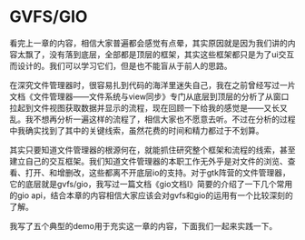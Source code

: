 # GVFS/GIO

看完上一章的内容，相信大家普遍都会感觉有点晕，其实原因就是因为我们讲的内容太飘了，没有落到底层，全部都是顶层的框架，其实这些框架都只是为了ui交互而设计的。我们可以学习它们，但是也不能盲从于前人的思路。

在深究文件管理器时，很容易扎到代码的海洋里迷失自己，我在之前曾经写过一片文档《文件管理器——文件系统与view同步》专门从底层到顶层的分析了从窗口拉起到文件视图获取数据并显示的流程，现在回顾一下给我的感觉是——又长又乱。我不想再分析一遍这样的流程了，相信大家也不愿意去听。不过在分析的过程中我确实找到了其中的关键线索，虽然花费的时间和精力都过于不划算。

其实只要知道文件管理器的根源何在，就能抓住研究整个框架和流程的线索，甚至建立自己的交互框架。我们知道文件管理器的本职工作无外乎是对文件的浏览、查看、打开、和增删改，这些都离不开底层io的支持。对于gtk阵营的文件管理器，它的底层就是gvfs/gio，我写过一篇文档《gio文档I》简要的介绍了一下几个常用的gio api，结合本章的内容相信大家应该会对gvfs和gio的运用有一个比较深刻的了解。

我写了五个典型的demo用于充实这一章的内容，下面我们一起来实践一下。


